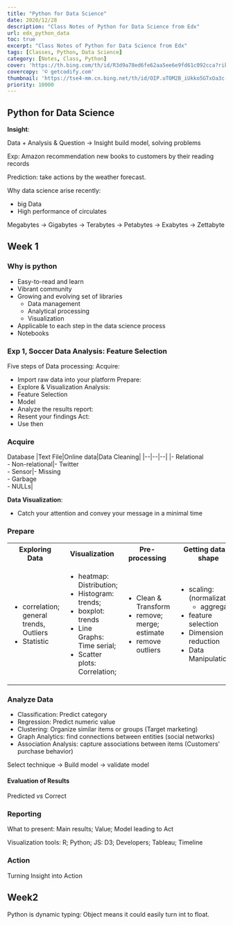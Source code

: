 ```yaml
---
title: "Python for Data Science"
date: 2020/12/28
description: "Class Notes of Python for Data Science from Edx"
url: edx_python_data
toc: true
excerpt: "Class Notes of Python for Data Science from Edx"
tags: [Classes, Python, Data Science]
category: [Notes, Class, Python]
cover: 'https://th.bing.com/th/id/R3d9a78ed6fe62aa5ee6e9fd61c092cca?rik=I7LX8qXniM2YLQ&riu=http%3a%2f%2fgetcodify.com%2fwp-content%2fuploads%2f2016%2f10%2fPython_logo.jpg&w=680'
covercopy: '© getcodify.com'
thumbnail: 'https://tse4-mm.cn.bing.net/th/id/OIP.uTOM2B_iUkko5GTxOa3c-wAAAA'
priority: 10000
---
```


## Python for Data Science

**Insight**:

Data + Analysis & Question -> Insight
build model, solving problems

Exp: Amazon recommendation new books to customers by their reading records

Prediction: take actions by the weather forecast.

Why data science arise recently:
  - big Data
  - High performance of circulates

Megabytes -> Gigabytes -> Terabytes -> Petabytes ->  Exabytes -> Zettabyte

## Week 1

### Why is python
- Easy-to-read and learn
- Vibrant community
- Growing and evolving set of libraries
  - Data management
  - Analytical processing
  - Visualization
- Applicable to each step in the data science process
- Notebooks


### Exp 1, Soccer Data Analysis: Feature Selection

Five steps of Data processing:
Acquire:
  - Import raw data into your platform
Prepare:
  - Explore & Visualization
Analysis:
  - Feature Selection
  - Model
  - Analyze the results
report:
  - Resent your findings
Act:
  - Use then


### Acquire
Database
|Text File|Online data|Data Cleaning|
|--|--|--|
|- Relational<br>- Non-relational|- Twitter<br>- Sensor|- Missing<br>- Garbage<br>- NULLs|


**Data Visualization**:
  - Catch your attention and convey your message in a minimal time


### Prepare
<table>
<tr><th>Exploring Data</th><th>Visualization</th><th>Pre-processing</th><th>Getting data in shape</th></tr>
<tr><td>

  - correlation; general trends, Outliers
  - Statistic
</td>
<td>

  - heatmap: Distribution;
  - Histogram: trends;
  - boxplot: trends
  - Line Graphs: Time serial;
  - Scatter plots: Correlation;
</td>
<td>

  - Clean & Transform
  - remove; merge; estimate
  - remove outliers
</td>
<td>

  - scaling: (normalization)
    - aggregation
  - feature selection
  - Dimension reduction
  - Data Manipulation
</td>
</tr>
</table>

### Analyze Data
- Classification: Predict category
- Regression: Predict numeric value
- Clustering: Organize similar items or groups (Target marketing)
- Graph Analytics: find connections between entities (social networks)
- Association Analysis: capture associations between items (Customers' purchase behavior)

Select technique -> Build model -> validate model

#### Evaluation of Results
Predicted *vs* Correct

### Reporting
What to present:
Main results; Value; Model leading to Act


Visualization tools:
R; Python;
JS: D3; Developers; Tableau; Timeline

### Action
Turning Insight into Action

## Week2
Python is dynamic typing:
Object means it could easily turn int to float.
